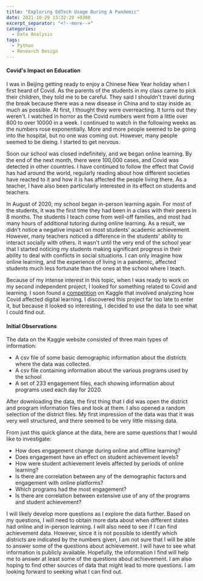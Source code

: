 ```yaml
---
title: "Exploring EdTech Usage During A Pandemic"
date: 2021-10-29 13:32:20 +0300
excerpt_separator: "<!--more-->"
categories:
  - Data Analysis
tags:
  - Python
  - Research Design
---
```


#### Covid's Impact on Education

I was in Beijing getting ready to enjoy a Chinese New Year holiday when I first heard of Covid.  As the parents of the students in my class came to pick their children, they told me to be careful. They said I shouldn't travel during the break because there was a new disease in China and to stay inside as much as possible. At first, I thought they were overreacting. It turns out they weren't. I watched in horror as the Covid numbers went from a little over 800 to over 10000 in a week. I continued to watch in the following weeks as the numbers rose exponentially.  More and more people seemed to be going into the hospital, but no one was coming out. However, many people seemed to be dieing. I started to get nervous.

Soon our school was closed indefinitely, and we began online learning. By the end of the next month, there were 100,000 cases, and Covid was detected in other countries. I have continued to follow the effect that Covid has had around the world, regularly reading about how different societies have reacted to it and how it is has affected the people living there. As a teacher, I have also been particularly interested in its effect on students and teachers. 

In August of 2020, my school began in-person learning again. For most of the students, it was the first time they had been in a class with their peers in 8 months. The students I teach come from well-off families, and most had many hours of additional tutoring during online learning. As a result, we didn't notice a negative impact on most students' academic achievement. However, many teachers noticed a difference in the students' ability to interact socially with others. It wasn't until the very end of the school year that I started noticing my students making significant progress in their ability to deal with conflicts in social situations. I can only imagine how online learning, and the experience of living in a pandemic, affected students much less fortunate than the ones at the school where I teach.

Because of my intense interest in this topic, when I was ready to work on my second independent project, I looked for something related to Covid and learning.  I soon found a [competition](https://www.kaggle.com/c/learnplatform-covid19-impact-on-digital-learning/code) on Kaggle that involved analyzing how Covid affected digital learning. I discovered this project far too late to enter it, but because it looked so interesting, I decided to use the data to see what I could find out.

#### Initial Observations

The data on the Kaggle website consisted of three main types of information:
*    A csv file of some basic demographic information about the districts where the data was collected. 
*    A csv file containing information about the various programs used by the school 
*    A set of 233 engagement files, each showing information about programs used each day for 2020.

After downloading the data, the first thing that I did was open the district and program information files and look at them. I also opened a random selection of the district files. My first impression of the data was that it was very well structured, and there seemed to be very little missing data.  

From just this quick glance at the data, here are some questions that I would like to investigate:

*  How does engagement change during online and offline learning?
*  Does engagement have an effect on student achievement levels?
*  How were student achievement levels affected by periods of online learning?
*  Is there are correlation between any of the demographic factors and engagement with online platforms?
*  Which programs had the most engagement?
*  Is there are correlation between extensive use of any of the programs and student achievement?

I will likely develop more questions as I explore the data further. Based on my questions, I will need to obtain more data about when different states had online and in-person learning. I will also need to see if I can find achievement data. However, since it is not possible to identify which districts are indicated by the numbers given, I am not sure that I will be able to answer some of the questions about achievement. I will have to see what information is publicly available. Hopefully, the information I find will help me to answer at least some of the questions about achievement. I am also hoping to find other sources of data that might lead to more questions. I am looking forward to seeking what I can find out.
